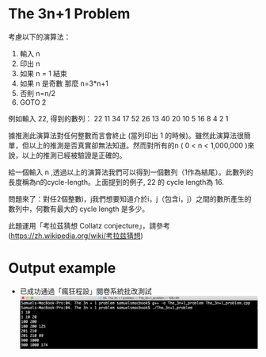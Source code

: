 # The 3n+1 Problem 

考慮以下的演算法：

1. 輸入 n
2. 印出 n
3. 如果 n = 1 結束
4. 如果 n 是奇數 那麼 n=3*n+1
5. 否則 n=n/2
6. GOTO 2

例如輸入 22, 得到的數列： 22 11 34 17 52 26 13 40 20 10 5 16 8 4 2 1 

據推測此演算法對任何整數而言會終止 (當列印出 1 的時候)。雖然此演算法很簡單，但以上的推測是否真實卻無法知道。然而對所有的n ( 0 < n < 1,000,000 )來說，以上的推測已經被驗證是正確的。 

給一個輸入 n ,透過以上的演算法我們可以得到一個數列（1作為結尾）。此數列的長度稱為n的cycle-length。上面提到的例子, 22 的 cycle length為 16. 

問題來了：對任2個整數i，j我們想要知道介於i，j（包含i，j）之間的數所產生的數列中，何數有最大的 cycle length 是多少。 

此題運用「考拉茲猜想 Collatz conjecture」，請參考 (https://zh.wikipedia.org/wiki/考拉兹猜想)

# Output example
* 已成功通過「瘋狂程設」閱卷系統批改測試
![image](https://github.com/Samuelchi861008/CPE-The3nAdd1Problem_100/blob/master/結果.png)

